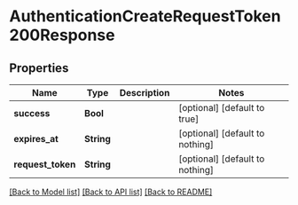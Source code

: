# AuthenticationCreateRequestToken200Response


## Properties
Name | Type | Description | Notes
------------ | ------------- | ------------- | -------------
**success** | **Bool** |  | [optional] [default to true]
**expires_at** | **String** |  | [optional] [default to nothing]
**request_token** | **String** |  | [optional] [default to nothing]


[[Back to Model list]](../README.md#models) [[Back to API list]](../README.md#api-endpoints) [[Back to README]](../README.md)


